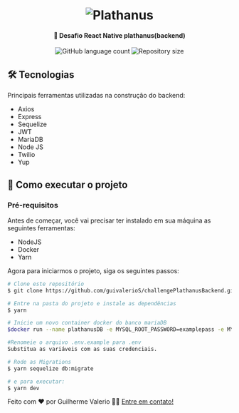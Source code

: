 <h1 align="center">
    <img alt="Plathanus" title="#Plathanus" src="https://plathanus.com.br/img/website/logo.png" />
</h1>

<h4 align="center">
	🚀 Desafio React Native plathanus(backend)
</h4>

<p align="center">
  <img alt="GitHub language count" src="https://img.shields.io/github/languages/count/guivalerioS/challengePlathanusBackend?color=%2304D361">

  <img alt="Repository size" src="https://img.shields.io/github/repo-size/guivalerioS/challengePlathanusBackend">

</p>

## 🛠 Tecnologias

Principais ferramentas utilizadas na construção do backend:

- Axios
- Express
- Sequelize
- JWT
- MariaDB
- Node JS
- Twilio
- Yup


## 🚀 Como executar o projeto

### Pré-requisitos

Antes de começar, você vai precisar ter instalado em sua máquina as seguintes ferramentas:
- NodeJS
- Docker
- Yarn

Agora para iniciarmos o projeto, siga os seguintes passos:

```bash
# Clone este repositório
$ git clone https://github.com/guivalerioS/challengePlathanusBackend.git

# Entre na pasta do projeto e instale as dependências
$ yarn

# Inicie um novo container docker do banco mariaDB 
$docker run --name plathanusDB -e MYSQL_ROOT_PASSWORD=examplepass -e MYSQL_DATABASE=db -p 3306:3306 -d mariadb:latest

#Renomeie o arquivo .env.example para .env
Substitua as variáveis com as suas credenciais.

# Rode as Migrations
$ yarn sequelize db:migrate

# e para executar:
$ yarn dev

```

Feito com ❤️ por Guilherme Valerio 👋🏽 [Entre em contato!](https://www.linkedin.com/in/guilherme-valerio-399718143/)
